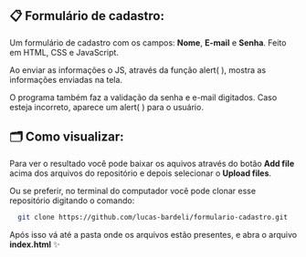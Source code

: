 
## 📋 Formulário de cadastro:

Um formulário de cadastro com os campos: **Nome**, **E-mail** e **Senha**. Feito em HTML, CSS e JavaScript.

Ao enviar as informações o JS, através da função alert( ), mostra as informações enviadas na tela.

O programa também faz a validação da senha e e-mail digitados. Caso esteja incorreto, aparece um alert( ) para o usuário.

## 🗂️ Como visualizar:

Para ver o resultado você pode baixar os aquivos através do botão **Add file** acima dos arquivos do repositório 
e depois selecionar o **Upload files**.

Ou se preferir, no terminal do computador você pode clonar esse repositório digitando o comando: 
```bash
  git clone https://github.com/lucas-bardeli/formulario-cadastro.git
```

Após isso vá até a pasta onde os arquivos estão presentes, e abra o arquivo **index.html** ✨
